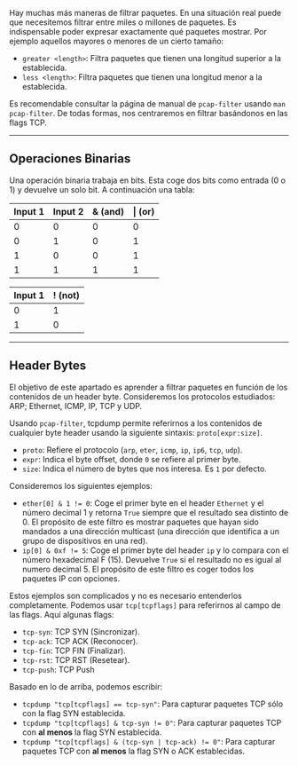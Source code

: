 Hay muchas más maneras de filtrar paquetes.  En una situación real puede que necesitemos filtrar entre miles o millones de paquetes. Es indispensable poder expresar exactamente qué paquetes mostrar. Por ejemplo aquellos mayores o menores de un cierto tamaño:

- `greater <length>`: Filtra paquetes que tienen una longitud superior a la establecida.
- `less <length>`: Filtra paquetes que tienen una longitud menor a la establecida.

Es recomendable consultar la página de manual de `pcap-filter` usando `man pcap-filter`. De todas formas, nos centraremos en filtrar basándonos en las flags TCP.

------------
<h2>Operaciones Binarias</h2>
Una operación binaria trabaja en bits. Esta coge dos bits como entrada (0 o 1) y devuelve un solo bit. A continuación una tabla:

| Input 1 | Input 2 | & (and) | \| (or) |
| ------- | ------- | ------- | ------- |
| 0       | 0       | 0       | 0       |
| 0       | 1       | 0       | 1       |
| 1       | 0       | 0       | 1       |
| 1       | 1       | 1       | 1       |

| Input 1 | ! (not) |
| ------- | ------- |
| 0       | 1       |
| 1       | 0       |

------------------
<h2>Header Bytes</h2>
El objetivo de este apartado es aprender a filtrar paquetes en función de los contenidos de un header byte. Consideremos los protocolos estudiados: ARP; Ethernet, ICMP, IP, TCP y UDP.

Usando `pcap-filter`, tcpdump permite referirnos a los contenidos de cualquier byte header usando la siguiente sintaxis: `proto[expr:size]`.

- `proto`: Refiere el protocolo (`arp`, `eter`, `icmp`, `ip`, `ip6`, `tcp`, `udp`).
- `expr`: Indica el byte offset, donde `0` se refiere al primer byte.
- `size`: Indica el número de bytes que nos interesa. Es `1` por defecto.

Consideremos los siguientes ejemplos:

- `ether[0] & 1 != 0`: Coge el primer byte en el header `Ethernet` y el número decimal 1 y retorna `True` siempre que el resultado sea distinto de 0. El propósito de este filtro es mostrar paquetes que hayan sido mandados a una dirección multicast (una dirección que identifica a un grupo  de dispositivos en una red).
- `ip[0] & 0xf != 5`: Coge el primer byte del header `ip` y lo compara con el número hexadecimal F (15). Devuelve `True` si el resultado no es igual al numero decimal 5. El propósito de este filtro es coger todos los paquetes IP con opciones.

Estos ejemplos son complicados y no es necesario entenderlos completamente. Podemos usar `tcp[tcpflags]` para referirnos al campo de las flags. Aquí algunas flags:

- `tcp-syn`: TCP SYN (Sincronizar).
- `tcp-ack`: TCP ACK (Reconocer).
- `tcp-fin`: TCP FIN (Finalizar).
- `tcp-rst`: TCP RST (Resetear).
- `tcp-push`: TCP Push

Basado en lo de arriba, podemos escribir:

- `tcpdump "tcp[tcpflags] == tcp-syn"`: Para capturar paquetes TCP sólo con la flag SYN establecida.
- `tcpdump "tcp[tcpflags] & tcp-syn != 0"`: Para capturar paquetes TCP con **al menos** la flag SYN establecida.
- `tcpdump "tcp[tcpflags] & (tcp-syn | tcp-ack) != 0"`: Para capturar paquetes TCP con **al menos** la flag SYN o ACK establecidas.

